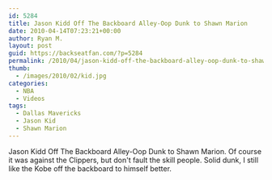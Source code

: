 ```yaml
---
id: 5284
title: Jason Kidd Off The Backboard Alley-Oop Dunk to Shawn Marion
date: 2010-04-14T07:23:21+00:00
author: Ryan M.
layout: post
guid: https://backseatfan.com/?p=5284
permalink: /2010/04/jason-kidd-off-the-backboard-alley-oop-dunk-to-shawn-marion/
thumb:
  - /images/2010/02/kid.jpg
categories:
  - NBA
  - Videos
tags:
  - Dallas Mavericks
  - Jason Kid
  - Shawn Marion
---
```


<div class="entry">
  <p>
  </p>

  <p>
    Jason Kidd Off The Backboard Alley-Oop Dunk to Shawn Marion. Of course it was against the Clippers, but don't fault the skill people. Solid dunk, I still like the Kobe off the backboard to himself better.
  </p>
</div>
